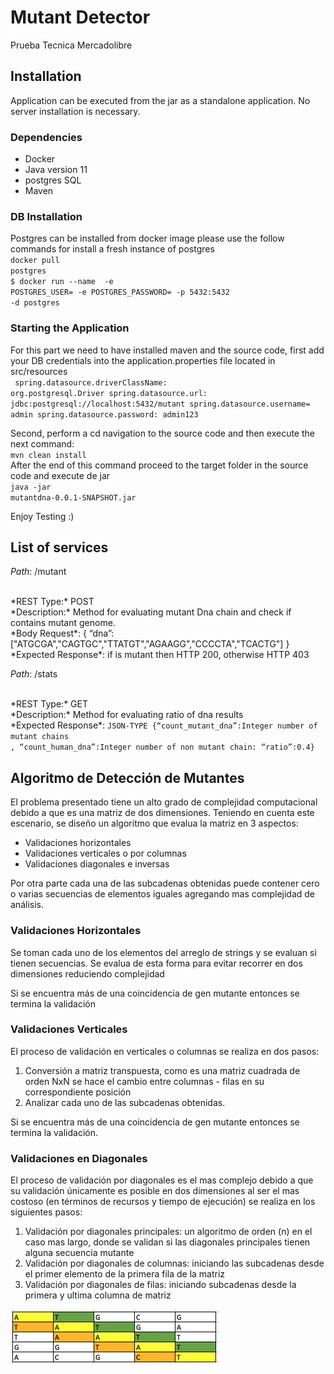 # Mutant Detector
Prueba Tecnica Mercadolibre

## Installation
Application can be executed from the jar as a standalone application. No server installation is necessary.
### Dependencies
* Docker
* Java version 11 
* postgres SQL 
* Maven
### DB Installation

Postgres can be installed from docker image please use the follow commands for install a fresh instance of postgres
<br><code>docker pull postgres</code>
<br><code>$ docker run --name <instanceName-postgres> -e POSTGRES_USER=<user-name> -e POSTGRES_PASSWORD=<password> -p 5432:5432  -d postgres
</code>

### Starting the Application

For this part we need to have installed maven and the source code, first add your DB credentials into the application.properties file located in src/resources
<br><code>
spring.datasource.driverClassName: org.postgresql.Driver
spring.datasource.url: jdbc:postgresql://localhost:5432/mutant
spring.datasource.username= admin
spring.datasource.password: admin123
</code>

Second, perform a cd navigation to the source code and then execute the next command:
<br><code>mvn clean install</code><br>
After the end of this command proceed to the target folder in the source code and execute de jar 
<br><code>java -jar mutantdna-0.0.1-SNAPSHOT.jar</code>

Enjoy Testing :) 

## List of services

*Path*: /mutant

<br>
*REST Type:* POST<br>
*Description:* Method for evaluating mutant Dna chain and check if contains mutant genome.
<br>
*Body Request*: { “dna”:["ATGCGA","CAGTGC","TTATGT","AGAAGG","CCCCTA","TCACTG"] }
<br>
*Expected Response*: if is mutant then HTTP 200, otherwise HTTP 403


*Path*: /stats

<br>
*REST Type:* GET<br>
*Description:* Method for evaluating ratio of dna results
<br>
*Expected Response*: <code>JSON-TYPE {“count_mutant_dna”:Integer number of mutant chains
, “count_human_dna”:Integer number of non mutant chain: “ratio”:0.4}</code>


## Algoritmo de Detección de Mutantes

El problema presentado tiene un alto grado de complejidad computacional debido a que es una matriz de dos dimensiones. 
Teniendo en cuenta este escenario, se diseño un algoritmo que evalua la matriz en 3 aspectos:
* Validaciones horizontales
* Validaciones verticales o por columnas
* Validaciones diagonales e inversas 

Por otra parte cada una de las subcadenas obtenidas puede contener cero o varias secuencias de elementos iguales agregando 
mas complejidad de análisis.

### Validaciones Horizontales

Se toman cada uno de los elementos del arreglo de strings y se evaluan si tienen secuencias. Se evalua de esta forma 
para evitar recorrer en dos dimensiones reduciendo complejidad

Si se encuentra más de una coincidencia de gen mutante entonces se termina la validación

### Validaciones Verticales

El proceso de validación en verticales o columnas se realiza en dos pasos:
1. Conversión a matriz transpuesta, como es una matriz cuadrada de orden NxN se hace el cambio entre columnas - filas en su correspondiente posición
2. Analizar cada uno de las subcadenas obtenidas.

Si se encuentra más de una coincidencia de gen mutante entonces se termina la validación.

### Validaciones en Diagonales

El proceso de validación por diagonales es el mas complejo debido a que su validación únicamente es posible en dos dimensiones
al ser el mas costoso (en términos de recursos y tiempo de ejecución) se realiza en los siguientes pasos:
1. Validación por diagonales principales: un algoritmo de orden (n) en el caso mas largo, donde se validan si las diagonales principales tienen alguna secuencia mutante
2. Validación por diagonales de columnas: iniciando las subcadenas desde el primer elemento de la primera fila de la matriz
3. Validación por diagonales de filas: iniciando subcadenas desde la primera y ultima columna de matriz 

![alt text](https://github.com/fepego/mutantdetector/blob/main/Screen%20Shot%202021-10-04%20at%208.53.42%20PM.png?raw=true)

